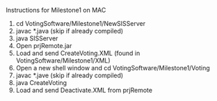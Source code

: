 Instructions for Milestone1 on MAC

1. cd VotingSoftware/Milestone1/NewSISServer
2. javac *.java (skip if already compiled)
3. java SISServer
4. Open prjRemote.jar
5. Load and send CreateVoting.XML (found in VotingSoftware/Milestone1/XML)
6. Open a new shell window and cd VotingSoftware/Milestone1/Voting
7. javac *.jave (skip if already compiled)
8. java CreateVoting
9. Load and send Deactivate.XML from prjRemote
